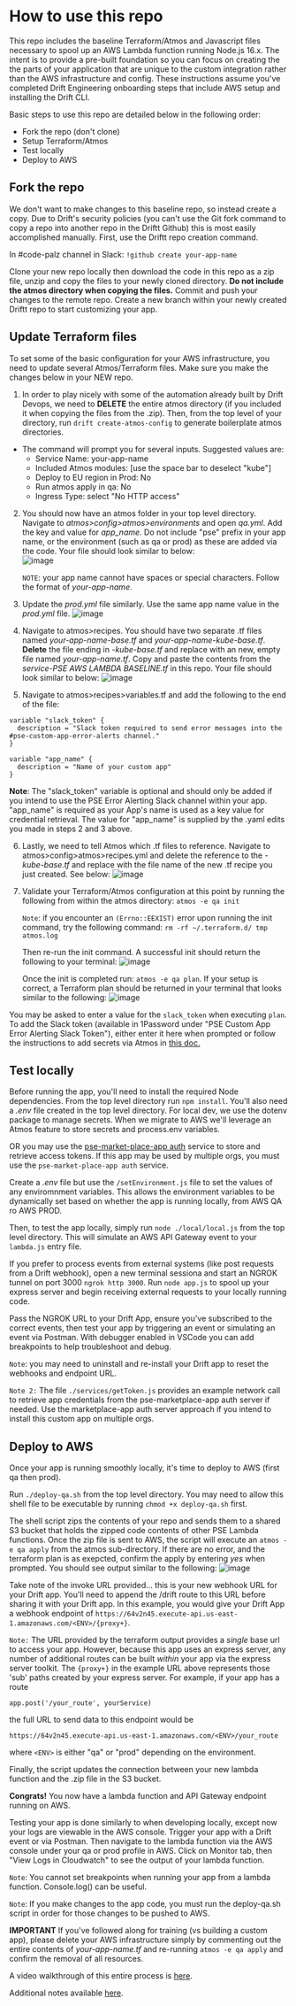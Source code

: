 # How to use this repo

This repo includes the baseline Terraform/Atmos and Javascript files necessary to spool up an AWS Lambda function running Node.js 16.x.  The intent is to provide a pre-built foundation so you can focus on creating the the parts of your application that are unique to the custom integration rather than the AWS infrastructure and config.  These instructions assume you've completed Drift Engineering onboarding steps that include AWS setup and installing the Drift CLI.

Basic steps to use this repo are detailed below in the following order:
- Fork the repo (don't clone)
- Setup Terraform/Atmos
- Test locally
- Deploy to AWS

## Fork the repo
We don't want to make changes to this baseline repo, so instead create a copy.  Due to Drift's security policies (you can't use the Git fork command to copy a repo into another repo in the Driftt Github) this is most easily accomplished manually.  First, use the Driftt repo creation command. 

In #code-palz channel in Slack: ```!github create your-app-name```

Clone your new repo locally then download the code in this repo as a zip file, unzip and copy the files to your newly cloned directory. **Do not include the atmos directory when copying the files.**  Commit and push your changes to the remote repo.  Create a new branch within your newly created Driftt repo to start customizing your app.

## Update Terraform files
To set some of the basic configuration for your AWS infrastructure, you need to update several Atmos/Terraform files.  Make sure you make the changes below in your NEW repo.

1. In order to play nicely with some of the automation already built by Drift Devops, we need to **DELETE** the entire atmos directory (if you included it when copying the files from the .zip).  Then, from the top level of your directory, run ```drift create-atmos-config``` to generate boilerplate atmos directories.

- The command will prompt you for several inputs.  Suggested values are:
  * Service Name: your-app-name
  * Included Atmos modules: [use the space bar to deselect "kube"]
  * Deploy to EU region in Prod: No
  * Run atmos apply in qa: No
  * Ingress Type: select "No HTTP access"

2. You should now have an atmos folder in your top level directory.  Navigate to *atmos>config>atmos>environments* and open *qa.yml*.  Add the key and value for *app_name*.  Do not include "pse" prefix in your app name, or the environment (such as qa or prod) as these are added via the code.  Your file should look similar to below:  
![image](https://user-images.githubusercontent.com/9735257/188014863-5485028a-3dbe-4482-a096-94e272c6c74d.png)

    `NOTE`: your app name cannot have spaces or special characters.  Follow the format of *your-app-name*. 
    
3. Update the *prod.yml* file similarly.  Use the same app name value in the *prod.yml* file.
![image](https://user-images.githubusercontent.com/9735257/188015108-a9e1904b-1897-42f1-89d6-feb4dbfd5e02.png)


4. Navigate to atmos>recipes.  You should have two separate .tf files named _your-app-name-base.tf_ and *your-app-name-kube-base.tf*.  **Delete** the file ending in *-kube-base.tf* and replace with an new, empty file named *your-app-name.tf*.  Copy and paste the contents from the *service-PSE AWS LAMBDA BASELINE.tf* in this repo.  Your file should look similar to below: 
![image](https://user-images.githubusercontent.com/9735257/188015461-a6fb652a-5101-4bb3-82b5-327c7f493d85.png)


5. Navigate to atmos>recipes>variables.tf and add the following to the end of the file: 
```
variable "slack_token" {
  description = "Slack token required to send error messages into the #pse-custom-app-error-alerts channel."
}

variable "app_name" {
  description = "Name of your custom app"
}
```
__Note__: The "slack_token" variable is optional and should only be added if you intend to use the PSE Error Alerting Slack channel within your app.  "app_name" is required as your App's name is used as a key value for credential retrieval.  The value for "app_name" is supplied by the .yaml edits you made in steps 2 and 3 above.  

6. Lastly, we need to tell Atmos which .tf files to reference.  Navigate to atmos>config>atmos>recipes.yml and delete the reference to the *-kube-base.tf* and replace with the file name of the new .tf recipe you just created.  See below:
![image](https://user-images.githubusercontent.com/9735257/187780664-fd464b50-ed04-4b8e-a768-24b89cb5a1b5.png)

6. Validate your Terraform/Atmos configuration at this point by running the following from within the atmos directory:
```atmos -e qa init```

    `Note`: if you encounter an ```(Errno::EEXIST)``` error upon running the init command, try the following command:
```rm -rf ~/.terraform.d/ tmp atmos.log```

    Then re-run the init command.  A successful init should return the following to your terminal: 
    ![image](https://user-images.githubusercontent.com/9735257/187800197-f1f992cc-a284-4abc-996f-52c078e61520.png)

    Once the init is completed run: ```atmos -e qa plan```.  If your setup is correct, a Terraform plan should be returned in your terminal that looks similar to the following: 
    ![image](https://user-images.githubusercontent.com/9735257/187801765-8ce0d88e-1b85-48b3-9fb1-9f1eddfeacdd.png)
    
You may be asked to enter a value for the `slack_token` when executing `plan`.  To add the Slack token (available in 1Password under "PSE Custom App Error Alerting Slack Token"), either enter it here when prompted or follow the instructions to add secrets via Atmos in [this doc.](https://docs.google.com/document/d/1uwxBAlfB2Y9hhc6sE7oX5uP-fQaUBun_BSh0Q008xYQ/edit#heading=h.p17a9agrzyba)

## Test locally
Before running the app, you'll need to install the required Node dependencies.  From the top level directory run ```npm install```. You'll also need a *.env* file created in the top level directory.  For local dev, we use the dotenv package to manage secrets.  When we migrate to AWS we'll leverage an Atmos feature to store secrets and process.env variables.

OR you may use the [pse-market-place-app auth](https://github.com/Driftt/pse-marketplace-app-auth) service to store and retrieve access tokens.  If this app may be used by multiple orgs, you must use the `pse-market-place-app auth` service.

Create a *.env* file but use the `/setEnvironment.js` file to set the values of any enviromnment variables.  This allows the environment variables to be dynamically set based on whether the app is running locally, from AWS QA ro AWS PROD.

Then, to test the app locally, simply run ```node ./local/local.js``` from the top level directory.  This will simulate an AWS API Gateway event to your ```lambda.js``` entry file.  

If you prefer to process events from external systems (like post requests from a Drift webhook), open a new terminal sessiona and start an NGROK tunnel on port 3000 ```ngrok http 3000```.  Run ```node app.js``` to spool up your express server and begin receiving external requests to your locally running code.

Pass the NGROK URL to your Drift App, ensure you've subscribed to the correct events, then test your app by triggering an event or simulating an event via Postman.  With debugger enabled in VSCode you can add breakpoints to help troubleshoot and debug.

`Note`: you may need to uninstall and re-install your Drift app to reset the webhooks and endpoint URL.

`Note 2:` The file `./services/getToken.js` provides an example network call to retrieve app credentials from the pse-marketplace-app auth server if needed.  Use the marketplace-app auth server approach if you intend to install this custom app on multiple orgs.

## Deploy to AWS
Once your app is running smoothly locally, it's time to deploy to AWS (first qa then prod).    

Run ```./deploy-qa.sh``` from the top level directory.  You may need to allow this shell file to be executable by running ```chmod +x deploy-qa.sh``` first.

The shell script zips the contents of your repo and sends them to a shared S3 bucket that holds the zipped code contents of other PSE Lambda functions.  Once the zip file is sent to AWS, the script will execute an ```atmos -e qa apply``` from the atmos sub-directory.  If there are no error, and the terraform plan is as exepcted, confirm the apply by entering *yes* when prompted.  You should see output similar to the following:
![image](https://user-images.githubusercontent.com/9735257/187807831-640ef723-0374-4ec8-8db4-db88e59377b6.png)

Take note of the invoke URL provided... this is your new webhook URL for your Drift app.  You'll need to append the /drift route to this URL before sharing it with your Drift app.  In this example, you would give your Drift App a webhook endpoint of ```https://64v2n45.execute-api.us-east-1.amazonaws.com/<ENV>/{proxy+}```.  

`Note:` The URL provided by the terraform output provides a _single_ base url to access your app.  However, because this app uses an express server, any number of additional routes can be built _within_ your app via the express server toolkit.  The `{proxy+}` in the example URL above represents those 'sub' paths created by your express server.  For example, if your app has a route 
```
app.post('/your_route', yourService)
```
 the full URL to send data to this endpoint would be 
 ```
 https://64v2n45.execute-api.us-east-1.amazonaws.com/<ENV>/your_route
 ```
  where `<ENV>` is either "qa" or "prod" depending on the environment.

Finally, the script updates the connection between your new lambda function and the .zip file in the S3 bucket.

**Congrats!**  You now have a lambda function and API Gateway endpoint running on AWS.

Testing your app is done similarly to when developing locally, except now your logs are viewable in the AWS console.  Trigger your app with a Drift event or via Postman.  Then navigate to the lambda function via the AWS console under your qa or prod profile in AWS.  Click on Monitor tab, then "View Logs in Cloudwatch" to see the output of your lambda function.  

`Note`: You cannot set breakpoints when running your app from a lambda function.  Console.log() can be useful.

`Note`: If you make changes to the app code, you must run the deploy-qa.sh script in order for those changes to be pushed to AWS. 

**IMPORTANT** If you've followed along for training (vs building a custom app), please delete your AWS infrastructure simply by commenting out the entire contents of *your-app-name.tf* and re-running ```atmos -e qa apply``` and confirm the removal of all resources.

A video walkthrough of this entire process is [here](https://video.drift.com/v/abqXCQCusGT/).

Additional notes available [here](https://docs.google.com/document/d/1uwxBAlfB2Y9hhc6sE7oX5uP-fQaUBun_BSh0Q008xYQ/edit).